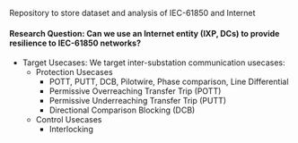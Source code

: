 Repository to store dataset and analysis of IEC-61850 and Internet


#### Research Question: Can we use an Internet entity (IXP, DCs) to provide resilience to IEC-61850 networks?

- Target Usecases: We target inter-substation communication usecases:
  + Protection Usecases
    - POTT, PUTT, DCB, Pilotwire, Phase comparison, Line Differential
    - Permissive Overreaching Transfer Trip (POTT)
    - Permissive Underreaching Transfer Trip (PUTT)
    - Directional Comparison Blocking (DCB)
  + Control Usecases
    - Interlocking
